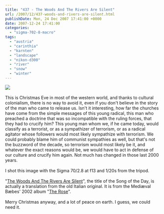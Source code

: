 ```yaml
---
title: "437 - The Woods And The Rivers Are Silent"
url: /2007/12/437-woods-and-rivers-are-silent.html
publishDate: Mon, 24 Dec 2007 17:41:00 +0000
date: 2007-12-24 17:41:00
categories: 
  - "sigma-702-8-macro"
tags: 
  - "austria"
  - "carinthia"
  - "karnten"
  - "landscape"
  - "nikon-d300"
  - "river"
  - "snow"
  - "winter"
---
```

<a href="https://d25zfm9zpd7gm5.cloudfront.net/1200x1200/2007/20071224_153440_ps.jpg" target="_blank"><img src="https://d25zfm9zpd7gm5.cloudfront.net/0600x0600/2007/20071224_153440_ps.jpg"/></a><br/><br/>This is Christmas Eve in most of the western world, and thanks to cultural colonialism, there is no way to avoid it, even if you don't believe in the story of the man who came to release us. Isn't it interesting, how far the churches have come from the simple messages of this young radical, this man who preached a doctrine that was so incompatible with the ruling forces, that they had to crucify him? This young man whom we, if he came today,  would classify as a terrorist, or as a sympathizer of terrorism, or as a radical agitator whose followers would most likely sympathize with terrorism. We could probably blame him of communist sympathies as well, but that's not the buzzword of the decade, so terrorism would most likely be it, and whatever the exact reasons would be, we would have to act in defense of our culture and crucify him again. Not much has changed in those last 2000 years.<br/><br/>I shot this image with the Sigma 70/2.8 at f13 and 1/20s from the tripod.<br/><br/>"<a href="http://www.actionext.com/names_m/mediaeval_baebes_lyrics/the_woods_and_the_rivers_are_silent.html" target="_blank">The Woods And The Rivers Are Silent</a>", the title of the Song of the Day, is actually a translation from the old Italian original. It is from the Mediæval Bæbes' 2002 album "<a href="http://www.amazon.com/Rose-Mediæval-Bæbes/dp/B000063138">The Rose</a>".<br/><br/>Merry Christmas anyway, and a lot of peace on earth. I guess, we could need it.
